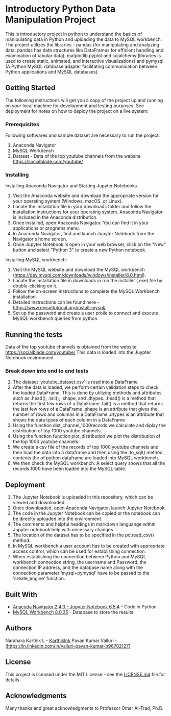 # Introductory Python Data Manipulation Project

This is introductory project in python to understand the basics of manipulating data in Python and uploading the data to MySQL workbench. The project utilizes the libraries - pandas (for manipulating and analyzing data, pandas has data structures like DataFrames for efficient handling and examination of tabular data), matplotlib.pyplot and sqlalchemy (libraries is used to create static, animated, and interactive visualizations) and pymysql (A Python MySQL database adapter facilitating communication between Python applications and MySQL databases).

## Getting Started

The following instructions will get you a copy of the project up and running on your local machine for development and testing purposes. See deployment for notes on how to deploy the project on a live system:

### Prerequisites

Following softwares and sample dataset are necessary to run the project:

1. Anaconda Navigator
2. MySQL Workbench
3. Dataset - Data of the top youtube channels from the website https://socialblade.com/youtube/

### Installing

Installing Anaconda Navigator and Starting Jupyter Notebooks

1. Visit the Anaconda website and download the appropriate version for your operating system (Windows, macOS, or Linux).
2. Locate the installation file in your downloads folder and follow the installation instructions for your operating system. Anaconda Navigator is included in the Anaconda distribution.
3. Once installed, open Anaconda Navigator. You can find it in your applications or programs menu.
4. In Anaconda Navigator, find and launch Jupyter Notebook from the Navigator's home screen.
5. Once Jupyter Notebook is open in your web browser, click on the "New" button and select "Python 3" to create a new Python notebook.

Installing MySQL workbench:

1. Visit the MySQL website and download the MySQL workbench (https://dev.mysql.com/downloads/windows/installer/8.0.html).
2. Locate the installation file in downloads in run the installer (.exe) file by double-clicking on it.
3. Follow the on-screen instructions to complete the MySQL Workbench installation.
4. Detailed instructions can be found here - https://www.mysqltutorial.org/install-mysql/
5. Set up the password and create a user proile to connect and execute MySQL workbench queries from python.

## Running the tests

Data of the top youtube channels is obtained from the website https://socialblade.com/youtube/
This data is loaded into the Juypter Notebook environment

### Break down into end to end tests

1. The dataset ‘youtube_dataset.csv’ is read into a DataFrame
2. After the data is loaded, we perform certain validation steps to check the loaded DataFrame. This is done by utilizing methods and attributes such as .head(), .tail(), .shape, and .dtypes.
.head() is a method that returns the first few rows of a DataFrame
.tail() is a method that returns the last few rows of a DataFrame
.shape is an attribute that gives the number of rows and columns in a DataFrame
.dtypes is an attribute that shows the data types of each column in a DataFrame
3. Using the function dist_channel_1000records we calculate and diplay the distribution of top 1000 youtube channels.
4. Using the function function plot_distribution we plot the distribution of the top 1000 youtube channels.
5. We create a csv file of the records of top 1000 youtube channels and then load the data into a dataframe and then using the .to_sql() method, contents the of python dataframe are loaded into MySQL workbench.
6. We then check the MySQL workbench. A select query shows that all the records 1000 have been loaded into the MySQL table.


## Deployment

1. The Jupyter Notebook is uploaded in this repository, which can be viewed and downloaded.
2. Once downloaded, open Anaconda Navigator, launch Jupyter Notebook.
3. The code in the Jupyter Notebook can be copied or the notebook can be direclty uploaded into the environment.
4. The comments and helpful headings in markdown languange within Jupyter notebook help with necessary changes.
5. The location of the dataset has to be specified in the pd.read_csv() method.
6. In MySQL workbench a user account has to be created with appropriate access control, which can be used for establishing connection.
7. When establishing the connection between Python and MySQL workbench connection string, the username and Password, the connection IP address, and the database name along with the connection parameter ‘mysql+pymysql’ have to be passed to the 'create_engine' function.

## Built With

* [Anacoda Navigator 2.4.3 - Jupyter Notebook 6.5.4](https://www.anaconda.com/download) - Code in Python
* [MySQL Workbench 8.0.35](https://dev.mysql.com/downloads/windows/installer/8.0.html) - Database to store the results

## Authors

Narahara Karthik L - [Karthiklnk](https://github.com/Karthiklnk)
Pavan Kumar Valluri - [https://in.linkedin.com/in/valluri-pavan-kumar-b96702127]

## License

This project is licensed under the MIT License - see the [LICENSE.md](LICENSE.md) file for details

## Acknowledgments

Many thanks and great acknowledgments to Professor Omar Al-Trad, Ph.D.
